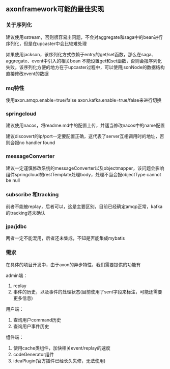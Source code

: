 ## axonframework可能的最佳实现

### 关于序列化
建议使用xstream，否则很容易出问题，不会对aggregate和saga中的bean进行序列化，但是在upcaster中会比较难处理

如果使用jackson，该序列化方式依赖于entry的get/set函数，那么在saga、aggregate、event中引入的相关bean 不能设置get和set函数，否则会报序列化失败。该序列化方便的地方在于upcaster过程中，可以使用jsonNode的数据结构直接修改event的数据

### mq特性
使用axon.amqp.enable=true/false axon.kafka.enable=true/false来进行切换

### springcloud
建议使用nacos，将readme.md中的配置上传，并适当修改nacos中的name配置

建议discovert的ip/port一定要配置正确，这代表了server互相调用时的地址，否则会报no handler found

### messageConverter
建议一定谨慎修改系统的messageConverter以及objectmapper，该问题会影响组件springcloud的restTemplate处理body，处理不当会报objectType cannot be null

### subscribe 和tracking
前者不能被replay，后者可以，这是主要区别，目前已经确定amqp正常，kafka的tracking还未确认

### jpa/jdbc
两者一定不能混用，后者还未集成，不知是否能集成mybatis

### 需求
在具体的项目开发中，由于axon的异步特性，我们需要提供的功能有

admin端：
1. replay
2. 事件的历史，以及事件的处理状态(目前使用了sent字段来标注，可能还需要更多信息)

用户端：
1. 查询用户command历史
2. 查询用户事件历史

组件端：
1. 使用cache类组件，加快相关event/replay的速度
2. codeGenerator组件
3. ideaPlugin(官方插件已经长久失修，无法使用)
